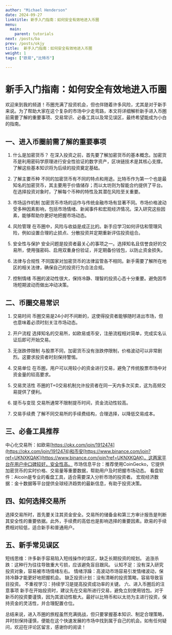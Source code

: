 ```yaml
---
author: "Michael Henderson"
date: 2024-09-27
linktitle: 新手入门指南：如何安全有效地进入币圈
menu:
  main:
    parent: tutorials
next: /posts/ba
prev: /posts/okjy
title:  新手入门指南：如何安全有效地进入币圈
weight: 1
tags: ["欧易","比特币"]

---
```

# 新手入门指南：如何安全有效地进入币圈

欢迎来到我的频道！币圈充满了投资机会，但也伴随着许多风险，尤其是对于新手来说。为了帮助大家在这个复杂的市场中少走弯路，本文将详细解析新手进入币圈前需要了解的重要事项、交易常识、必备工具以及常见误区，最终希望能成为小白的指南。

## 一、进入币圈前需了解的重要事项
1. 什么是加密货币？
在深入投资之前，首先要了解加密货币的基本概念。加密货币是利用密码学原理进行安全性验证的数字资产，区块链技术是其核心支撑。了解这些基本知识将为后续的投资奠定基础。

2. 了解主要币种
不同的加密货币有不同的特点和用途。比特币作为第一个也是最知名的加密货币，其主要用于价值储存；而以太坊则为智能合约提供了平台。在选择投资对象时，了解每个币种的特性及其潜在风险至关重要。

3. 市场运作机制
加密货币市场的运作与传统金融市场有显著不同。市场价格波动受多种因素影响，包括市场情绪、新闻事件和宏观经济情况。深入研究这些因素，能够帮助你更好地把握市场动态。

4. 风险管理
在币圈中，风险与收益是成正比的。新手应学习如何评估和管理风险，例如设置合理的止损点、分散投资并定期重新评估投资组合。

5. 安全性与保护
安全问题是投资者最关心的事项之一。选择知名且信誉良好的交易所，使用强密码、启用双重身份验证，并定期备份钱包，以防止资金损失。

6. 法律与合规性
不同国家对加密货币的法律监管各不相同。新手需要了解所在地区的相关法律，确保自己的投资行为合法合规。

7. 控制情绪
币圈的波动性很大，保持冷静、理智的投资心态十分重要。避免因市场短期波动而做出冲动决策。

## 二、币圈交易常识
1. 交易时间
币圈交易是24小时不间断的，这使得投资者能够随时进出市场，但也意味着必须时刻关注市场动态。

2. 开户流程
选择知名的交易所，如欧易或币安，注册流程相对简单，完成实名认证后即可开始交易。

3. 无涨跌停限制
与股票不同，加密货币没有涨跌停限制，价格波动可以非常剧烈。这要求投资者时刻保持警惕。

4. 交易单位
在币圈，用户可以用较小的资金进行交易，避免了传统股票市场中对资金量的较高要求。

5. 交易灵活性
币圈的T+0交易机制允许投资者在同一天内多次买卖，这为高频交易提供了便利。

6. 提币与变现
交易所通常不限制提币时间，资金流动性较高。

7. 交易手续费
了解不同交易所的手续费结构，合理选择，以降低交易成本。

## 三、必备工具推荐
中心化交易所：如欧易[https://okx.com/join/1912474](https://okx.com/join/1912474)和币安[https://www.binance.com/join?ref=UKNXKQAK](https://www.binance.com/join?ref=UKNXKQAK)，这两家平台在用户中口碑较好，安全性高。
市场信息平台：推荐使用CoinGecko，它提供加密货币的实时价格、交易量等重要数据，帮助用户及时把握市场动态。
看盘软件：Aicoin是专业的看盘工具，适合需要深入分析市场的投资者。
宏观经济数据：金十数据等平台提供全球经济趋势的最新信息，有助于投资决策。
## 四、如何选择交易所
选择交易所时，首先要关注其资金安全。交易所的储备金和第三方审计报告是判断其安全性的重要依据。此外，手续费的高低也是影响选择的重要因素。欧易的手续费相对较低，适合新手和普通用户。

## 五、新手常见误区
短线思维：许多新手容易陷入短线操作的误区，缺乏长期投资的规划。
追涨杀跌：这种行为往往导致重大亏损，应该避免盲目跟风。
认知不足：没有深入研究投资对象，容易被市场情绪左右。
情绪浮躁：高波动市场容易引发情绪波动，保持冷静才能更好地把握机会。
缺乏投资计划：没有清晰的投资策略，容易导致盲目投资。
不重视学习：持续学习是提高投资成功率的关键。
六、进入币圈后的注意事项
新手在开始投资时，建议先在交易所进行交易，避免立刻使用钱包。对于新币的投资要谨慎，因为其波动性极大。最好以比特币和以太坊为主进行投资，保持资金的灵活性，并合理配置仓位。

总结来说，进入币圈的旅程虽然充满挑战，但只要掌握基本知识、制定合理策略，并时刻保持谨慎，便能在这个快速发展的市场中找到属于自己的机会。如有任何疑问，欢迎在评论区留言，感谢你的阅读！